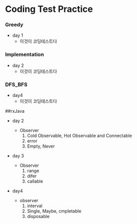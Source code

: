 # Coding Test Practice
### Greedy
- day 1
	- 이것이 코딩테스트다 
### Implementation
- day 2
	- 이것이 코딩테스트다 
### DFS_BFS
- day4
	- 이것이 코딩테스트다

##rxJava
- day 2
	- Observer
		1. Cold Observable, Hot Observable and Connectable
		2. error
		3. Empty, Never
- day 3
	- Observer
		1. range
		2. difer
		3. callable

- day4
	- observer
		1. interval
		2. Single, Maybe, cmpletable
		3. disposable